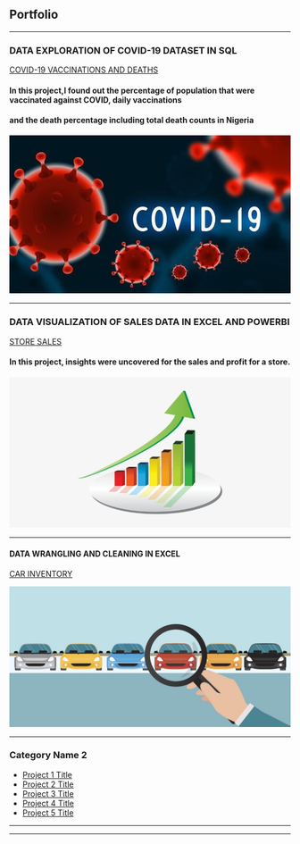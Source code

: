 ## Portfolio

---

### DATA EXPLORATION OF COVID-19 DATASET IN SQL
[COVID-19 VACCINATIONS AND DEATHS](http://github.com/Zayhnie/COVID-19-Deaths-And-Vaccinations)
#### In this project,I found out the percentage of population that were vaccinated against COVID, daily vaccinations
#### and the death percentage including total death counts in Nigeria

<img src="images/COVID IMAGE.jpg?raw=true"/>

---
### DATA VISUALIZATION OF SALES DATA IN EXCEL AND POWERBI
[STORE SALES](http://github.com/Zayhnie/Dax-SuperStores-)
#### In this project, insights were uncovered for the sales and profit for a store. 

<img src="images/powerbi sales and profit.png?raw=true"/>

---
#### DATA WRANGLING AND CLEANING IN EXCEL
[CAR INVENTORY](http://github.com/Zayhnie/Car-Inventory)

<img src="images/carss.jpeg?raw=true"/>

---

### Category Name 2

- [Project 1 Title](http://example.com/)
- [Project 2 Title](http://example.com/)
- [Project 3 Title](http://example.com/)
- [Project 4 Title](http://example.com/)
- [Project 5 Title](http://example.com/)

---


---
